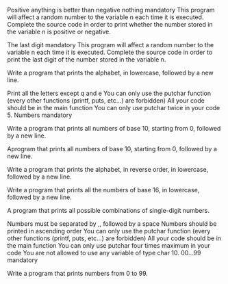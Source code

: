 Positive anything is better than negative nothing mandatory
This program will affect a random number to the variable n each time it is executed. Complete the source code in order to print whether the number stored in the variable n is positive or negative.


The last digit mandatory
This program will affect a random number to the variable n each time it is executed. Complete the source code in order to print the last digit of the number stored in the variable n.



Write a program that prints the alphabet, in lowercase, followed by a new line.

Print all the letters except q and e You can only use the putchar function (every other functions (printf, puts, etc...) are forbidden) All your code should be in the main function You can only use putchar twice in your code 5. Numbers mandatory

Write a program that prints all numbers of base 10, starting from 0, followed by a new line.


Aprogram that prints all numbers of base 10, starting from 0, followed by a new line.


Write a program that prints the alphabet, in reverse order, in lowercase, followed by a new line.


Write a program that prints all the numbers of base 16, in lowercase, followed by a new line.

A program that prints all possible combinations of single-digit numbers.

Numbers must be separated by ,, followed by a space Numbers should be printed in ascending order You can only use the putchar function (every other functions (printf, puts, etc...) are forbidden) All your code should be in the main function You can only use putchar four times maximum in your code You are not allowed to use any variable of type char 10. 00...99 mandatory

Write a program that prints numbers from 0 to 99.
